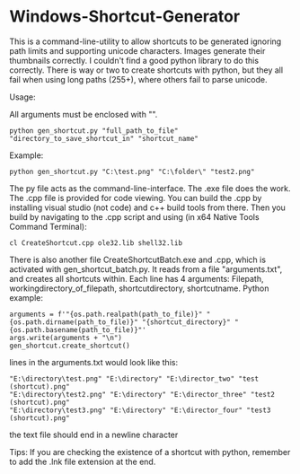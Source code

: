 # Windows-Shortcut-Generator
This is a command-line-utility to allow shortcuts to be generated ignoring path limits and supporting unicode characters.
Images generate their thumbnails correctly. I couldn't find a good python library to do this correctly. There is way or two to create shortcuts with python, but they all fail when using long paths (255+), where others fail to parse unicode.

Usage:

All arguments must be enclosed with "".
```
python gen_shortcut.py "full_path_to_file" "directory_to_save_shortcut_in" "shortcut_name"
```
Example:
```
python gen_shortcut.py "C:\test.png" "C:\folder\" "test2.png"
```
The py file acts as the command-line-interface. The .exe file does the work. The .cpp file is provided for code viewing.
You can build the .cpp by installing visual studio (not code) and c++ build tools from there. Then you build by navigating to the .cpp script and using (in x64 Native Tools Command Terminal):
```
cl CreateShortcut.cpp ole32.lib shell32.lib
```

There is also another file CreateShortcutBatch.exe and .cpp, which is activated with gen_shortcut_batch.py. It reads from a file "arguments.txt", and creates all shortcuts within. 
Each line has 4 arguments: Filepath, workingdirectory_of_filepath, shortcutdirectory, shortcutname.
Python example:
```
arguments = f'"{os.path.realpath(path_to_file)}" "{os.path.dirname(path_to_file)}" "{shortcut_directory}" "{os.path.basename(path_to_file)}"'
args.write(arguments + "\n")
gen_shortcut.create_shortcut()
```
lines in the arguments.txt would look like this:
```
"E:\directory\test.png" "E:\directory" "E:\director_two" "test (shortcut).png"
"E:\directory\test2.png" "E:\directory" "E:\director_three" "test2 (shortcut).png"
"E:\directory\test3.png" "E:\directory" "E:\director_four" "test3 (shortcut).png"
```
the text file should end in a newline character

Tips: If you are checking the existence of a shortcut with python, remember to add the .lnk file extension at the end.
